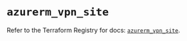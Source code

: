 # `azurerm_vpn_site`

Refer to the Terraform Registry for docs: [`azurerm_vpn_site`](https://registry.terraform.io/providers/hashicorp/azurerm/3.104.2/docs/resources/vpn_site).
